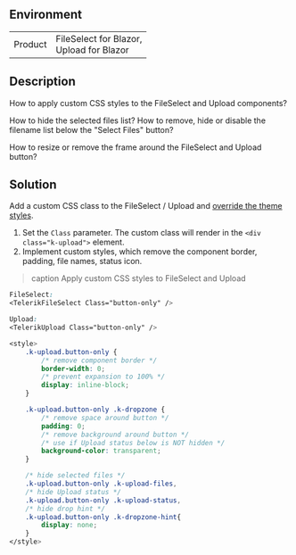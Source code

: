
## Environment

<table>
<tbody>
<tr>
<td>Product</td>
<td>
FileSelect for Blazor, <br />
Upload for Blazor <br />
</td>
</tr>
</tbody>
</table>

## Description

How to apply custom CSS styles to the FileSelect and Upload components?

How to hide the selected files list? How to remove, hide or disable the filename list below the "Select Files" button?

How to resize or remove the frame around the FileSelect and Upload button?

## Solution

Add a custom CSS class to the FileSelect / Upload and [override the theme styles](slug:themes-override).

1. Set the `Class` parameter. The custom class will render in the `<div class="k-upload">` element.
1. Implement custom styles, which remove the component border, padding, file names, status icon.

>caption Apply custom CSS styles to FileSelect and Upload

<div class="skip-repl"></div>

````CSS
FileSelect:
<TelerikFileSelect Class="button-only" />

Upload:
<TelerikUpload Class="button-only" />

<style>
    .k-upload.button-only {
        /* remove component border */
        border-width: 0;
        /* prevent expansion to 100% */
        display: inline-block;
    }

    .k-upload.button-only .k-dropzone {
        /* remove space around button */
        padding: 0;
        /* remove background around button */
        /* use if Upload status below is NOT hidden */
        background-color: transparent;
    }

    /* hide selected files */
    .k-upload.button-only .k-upload-files,
    /* hide Upload status */
    .k-upload.button-only .k-upload-status,
    /* hide drop hint */
    .k-upload.button-only .k-dropzone-hint{
        display: none;
    }
</style>
````
